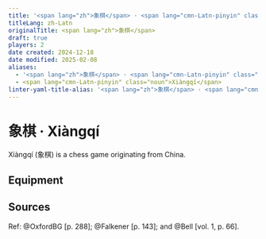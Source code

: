 ```yaml
---
title: '<span lang="zh">象棋</span> · <span lang="cmn-Latn-pinyin" class="noun">Xiàngqí</span>'
titleLang: zh-Latn
originalTitle: <span lang="zh">象棋</span>
draft: true
players: 2
date created: 2024-12-18
date modified: 2025-02-08
aliases:
  - '<span lang="zh">象棋</span> · <span lang="cmn-Latn-pinyin" class="noun">Xiàngqí</span>'
  - <span lang="cmn-Latn-pinyin" class="noun">Xiàngqí</span>
linter-yaml-title-alias: '<span lang="zh">象棋</span> · <span lang="cmn-Latn-pinyin" class="noun">Xiàngqí</span>'
---
```


# <span lang="zh">象棋</span> · <span lang="cmn-Latn-pinyin" class="noun">Xiàngqí</span>

<span lang="cmn-Latn-pinyin" class="noun">Xiàngqí</span> (<span lang="zh">象棋</span>) is a chess game originating from China.

## Equipment

## Sources

Ref: @OxfordBG [p. 288]; @Falkener [p. 143]; and @Bell [vol. 1, p. 66].
